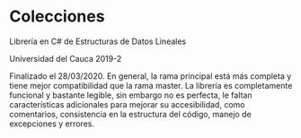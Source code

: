 # Colecciones
Librería en C# de Estructuras de Datos Lineales

Universidad del Cauca 2019-2

Finalizado el 28/03/2020.
En general, la rama principal está más completa y tiene mejor compatibilidad que la rama master.
La librería es completamente funcional y bastante legible, sin embargo no es perfecta, le faltan características adicionales para mejorar su accesibilidad, como comentarios, consistencia en la estructura del código, manejo de excepciones y errores.
